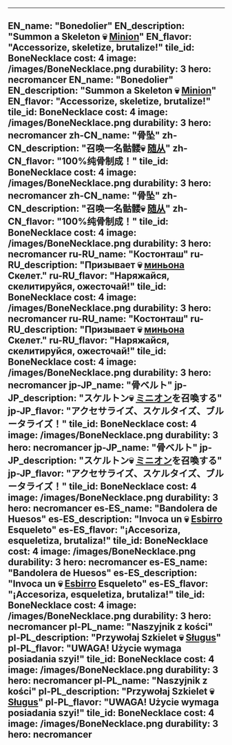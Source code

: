 ---

EN_name: "Bonedolier"
EN_description: "Summon a Skeleton 💀 <u>Minion</u>"
EN_flavor: "Accessorize, skeletize, brutalize!"
tile_id: BoneNecklace
cost: 4
image: /images/BoneNecklace.png
durability: 3
hero: necromancer
EN_name: "Bonedolier"
EN_description: "Summon a Skeleton 💀 <u>Minion</u>"
EN_flavor: "Accessorize, skeletize, brutalize!"
tile_id: BoneNecklace
cost: 4
image: /images/BoneNecklace.png
durability: 3
hero: necromancer
zh-CN_name: "骨坠"
zh-CN_description: "召唤一名骷髅💀 <u>随从</u>"
zh-CN_flavor: "100%纯骨制成！"
tile_id: BoneNecklace
cost: 4
image: /images/BoneNecklace.png
durability: 3
hero: necromancer
zh-CN_name: "骨坠"
zh-CN_description: "召唤一名骷髅💀 <u>随从</u>"
zh-CN_flavor: "100%纯骨制成！"
tile_id: BoneNecklace
cost: 4
image: /images/BoneNecklace.png
durability: 3
hero: necromancer
ru-RU_name: "Костонташ"
ru-RU_description: "Призывает 💀 <u>миньона</u> Скелет."
ru-RU_flavor: "Наряжайся, скелитируйся, ожесточай!"
tile_id: BoneNecklace
cost: 4
image: /images/BoneNecklace.png
durability: 3
hero: necromancer
ru-RU_name: "Костонташ"
ru-RU_description: "Призывает 💀 <u>миньона</u> Скелет."
ru-RU_flavor: "Наряжайся, скелитируйся, ожесточай!"
tile_id: BoneNecklace
cost: 4
image: /images/BoneNecklace.png
durability: 3
hero: necromancer
jp-JP_name: "骨ベルト"
jp-JP_description: "スケルトン💀 <u>ミニオン</u>を召喚する"
jp-JP_flavor: "アクセサライズ、スケルタイズ、ブルータライズ！"
tile_id: BoneNecklace
cost: 4
image: /images/BoneNecklace.png
durability: 3
hero: necromancer
jp-JP_name: "骨ベルト"
jp-JP_description: "スケルトン💀 <u>ミニオン</u>を召喚する"
jp-JP_flavor: "アクセサライズ、スケルタイズ、ブルータライズ！"
tile_id: BoneNecklace
cost: 4
image: /images/BoneNecklace.png
durability: 3
hero: necromancer
es-ES_name: "Bandolera de Huesos"
es-ES_description: "Invoca un 💀 <u>Esbirro</u> Esqueleto"
es-ES_flavor: "¡Accesoriza, esqueletiza, brutaliza!"
tile_id: BoneNecklace
cost: 4
image: /images/BoneNecklace.png
durability: 3
hero: necromancer
es-ES_name: "Bandolera de Huesos"
es-ES_description: "Invoca un 💀 <u>Esbirro</u> Esqueleto"
es-ES_flavor: "¡Accesoriza, esqueletiza, brutaliza!"
tile_id: BoneNecklace
cost: 4
image: /images/BoneNecklace.png
durability: 3
hero: necromancer
pl-PL_name: "Naszyjnik z kości"
pl-PL_description: "Przywołaj Szkielet 💀 <u>Sługus</u>"
pl-PL_flavor: "UWAGA! Użycie wymaga posiadania szyi!"
tile_id: BoneNecklace
cost: 4
image: /images/BoneNecklace.png
durability: 3
hero: necromancer
pl-PL_name: "Naszyjnik z kości"
pl-PL_description: "Przywołaj Szkielet 💀 <u>Sługus</u>"
pl-PL_flavor: "UWAGA! Użycie wymaga posiadania szyi!"
tile_id: BoneNecklace
cost: 4
image: /images/BoneNecklace.png
durability: 3
hero: necromancer
---